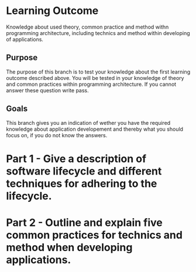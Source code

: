 # Learning Outcome
Knowledge about used theory, common practice and method withn programming architecture, including technics and method within developing of applications. 

## Purpose
The purpose of this branch is to test your knowledge about the first learning outcome described above. You will be tested in your knowledge of theory and common practices within programming architecture. If you cannot answer these question write pass. 
## Goals
This branch gives you an indication of wether you have the required knowledge about application developement and thereby what you should focus on, if you do not know the answers. 

# Part 1 - Give a description of software lifecycle and different techniques for adhering to the lifecycle. 

# Part 2 - Outline and explain five common practices for technics and method when developing applications. 


